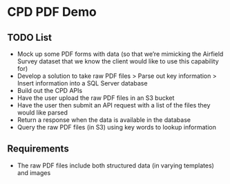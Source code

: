# CPD PDF Demo

## TODO List
- Mock up some PDF forms with data (so that we’re mimicking the Airfield Survey dataset that we know the client would like to use this capability for)
- Develop a solution to take raw PDF files > Parse out key information > Insert information into a SQL Server database
- Build out the CPD APIs
- Have the user upload the raw PDF files in an S3 bucket
- Have the user then submit an API request with a list of the files they would like parsed
- Return a response when the data is available in the database
- Query the raw PDF files (in S3) using key words to lookup information

## Requirements
- The raw PDF files include both structured data (in varying templates) and images